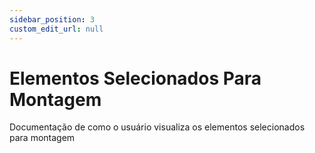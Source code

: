 ```yaml
---
sidebar_position: 3
custom_edit_url: null
---
```


# Elementos Selecionados Para Montagem

Documentação de como o usuário visualiza os elementos selecionados para montagem
